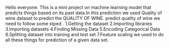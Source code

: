 Hello everyone. This is a mini project on machine learning model that predicts things based on its past data.In this prediction we used Quality of wine dataset to predict the QUALITY OF WINE. predict  quality of wine we need to follow some stped .
  1.Getting the dataset
  2.Importing libraries
  3.Importing datasets
  4.Finding Missing Data
  5.Encoding Categorical Data
  6.Splitting dataset into training and test set
  7.Feature scaling
we used to do all these things for prediction of a given data set.
